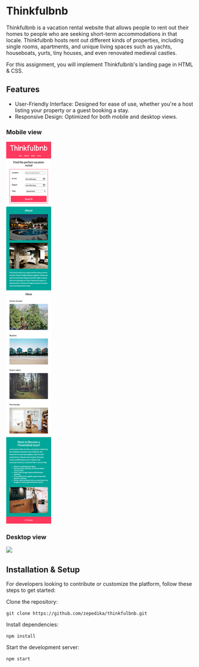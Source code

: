 # Thinkfulbnb

Thinkfulbnb is a vacation rental website that allows people to rent out their homes to people who are seeking short-term accommodations in that locale. Thinkfulbnb hosts rent out different kinds of properties, including single rooms, apartments, and unique living spaces such as yachts, houseboats, yurts, tiny houses, and even renovated medieval castles.

For this assignment, you will implement Thinkfulbnb's landing page in HTML & CSS.

## Features
* User-Friendly Interface: Designed for ease of use, whether you're a host listing your property or a guest booking a stay.
* Responsive Design: Optimized for both mobile and desktop views.

### Mobile view

![](images/Thinkfulbnb-mobile.png)

### Desktop view

![](images/Thinkfulbnb-desktop.png)

## Installation & Setup
For developers looking to contribute or customize the platform, follow these steps to get started:

Clone the repository:
```
git clone https://github.com/zepedika/thinkfulbnb.git
```

Install dependencies: 
```
npm install
```

Start the development server:
```
npm start
```



